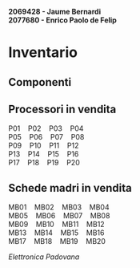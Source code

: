 **2069428 - Jaume Bernardi<br>
2077680 - Enrico Paolo de Felip**

# **Inventario**

## **Componenti**
## **Processori in vendita**
P01&nbsp;&nbsp;&nbsp; P02&nbsp;&nbsp;&nbsp; P03&nbsp;&nbsp;&nbsp; P04<br>
P05&nbsp;&nbsp;&nbsp; P06&nbsp;&nbsp;&nbsp; P07&nbsp;&nbsp;&nbsp; P08<br>
P09&nbsp;&nbsp;&nbsp; P10&nbsp;&nbsp;&nbsp; P11&nbsp;&nbsp;&nbsp; P12<br>
P13&nbsp;&nbsp;&nbsp; P14&nbsp;&nbsp;&nbsp; P15&nbsp;&nbsp;&nbsp; P16<br>
P17&nbsp;&nbsp;&nbsp; P18&nbsp;&nbsp;&nbsp; P19&nbsp;&nbsp;&nbsp; P20<br>

## **Schede madri in vendita**
MB01&nbsp;&nbsp;&nbsp; MB02&nbsp;&nbsp;&nbsp; MB03&nbsp;&nbsp;&nbsp; MB04<br>
MB05&nbsp;&nbsp;&nbsp; MB06&nbsp;&nbsp;&nbsp; MB07&nbsp;&nbsp;&nbsp; MB08<br>
MB09&nbsp;&nbsp;&nbsp; MB10&nbsp;&nbsp;&nbsp; MB11&nbsp;&nbsp;&nbsp; MB12<br>
MB13&nbsp;&nbsp;&nbsp; MB14&nbsp;&nbsp;&nbsp; MB15&nbsp;&nbsp;&nbsp; MB16<br>
MB17&nbsp;&nbsp;&nbsp; MB18&nbsp;&nbsp;&nbsp; MB19&nbsp;&nbsp;&nbsp; MB20<br>

*Elettronica Padovana*